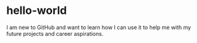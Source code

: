 # hello-world
I am new to GitHub and want to learn how I can use it to help me with my future projects and career aspirations.

